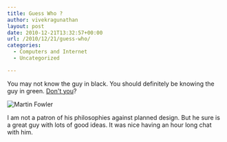 ```yaml
---
title: Guess Who ?
author: vivekragunathan
layout: post
date: 2010-12-21T13:32:57+00:00
url: /2010/12/21/guess-who/
categories:
  - Computers and Internet
  - Uncategorized

---
```

You may not know the guy in black. You should definitely be knowing the guy in green. [Don't you](http://martinfowler.com/aboutMe.html)?

![Martin Fowler](/images/2010/12/martin-and-i.jpg)

I am not a patron of his philosophies against planned design. But he sure is a great guy with lots of good ideas. It was nice having an hour long chat with him.
